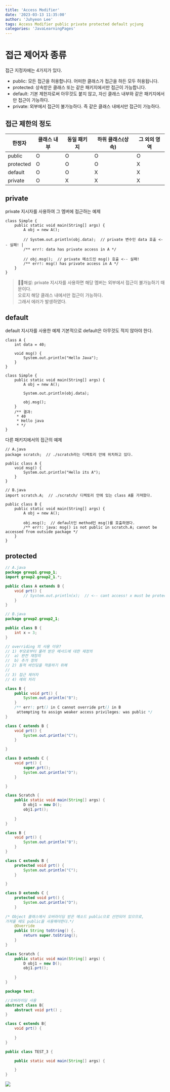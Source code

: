 ```yaml
---
title: 'Access Modifier'
date: '2023-03-13 11:35:00'
author: 'Juhyeon Lee'
tags: Access Modifier public private protected default ycjung
categories: 'JavaLearningPages'
---
```


# 접근 제어자 종류


접근 지정자에는 4가지가 있다.

- public: 모든 접근을 허용합니다. 어떠한 클래스가 접근을 하든 모두 허용됩니다.
- protected: 상속받은 클래스 또는 같은 패키지에서만 접근이 가능합니다.
- default: 기본 제헌자로써 아무것도 붙지 않고, 자신 클래스 내부와 같은 패키지에서만 접근이 가능하다.
- private: 외부에서 접근이 불가능하다. 즉 같은 클래스 내에서만 접근이 가능하다.

## 접근 제한의 정도


| 한정자       | 클래스 내부 | 동일 패키지 | 하위 클래스(상속) | 그 외의 영역 |
| --------- | ------ | ------ | ---------- | ------- |
| public    | O      | O      | O          | O       |
| protected | O      | O      | O          | X       |
| default   | O      | O      | X          | X       |
| private   | O      | X      | X          | X       |


## private


private 지시자를 사용하여 그 멤버에 접근하는 예제


```text
class Simple {
    public static void main(String[] args) {
        A obj = new A();

		// System.out.println(obj.data);  // private 변수인 data 호출 <-- 실패! |
        /** err!: data has private access in A */

		// obj.msg();  // private 메소드인 msg() 호출 <-- 실패!
        /** err!: msg() has private access in A */
    }
}

```


> 🙋‍♂️해설: private 지시자를 사용하면 해당 멤버는 외부에서 접근이 불가능하기 때문이다.  
> 오로지 해당 클래스 내에서만 접근이 가능하다.  
> 그래서 에러가 발생하였다.


## default


default 지시자를 사용한 예제
기본적으로 default은 아무것도 적지 않아야 한다.


```text
class A {
    int data = 40;

    void msg() {
        System.out.println("Hello Java");
    }
}

class Simple {
    public static void main(String[] args) {
        A obj = new A();

        System.out.println(obj.data);

        obj.msg();
    }
    /** 결과:
     * 40
     * Hello java
     * */
}

```


다른 패키지에서의 접근의 예제


```text
// A.java
package scratch;  // ./scratch라는 디렉토리 안에 위치하고 있다.

public class A {
    void msg() {
        System.out.println("Hello its A");
    }
}

```


```text
// B.java
import scratch.A;  // ./scratch/ 디렉토리 안에 있는 class A를 가져왔다.

public class B {
    public static void main(String[] args) {
        A obj = new A();

        obj.msg();  // default인 method인 msg()를 호출하였다.
        /** err!: java: msg() is not public in scratch.A; cannot be accessed from outside package */
    }
}

```


## protected


```java
// A.java
package group1.group_1;
import group2.group2_1.*;

public class A extends B {
	void prt() {
		// System.out.println(x);  // <-- cant access! x must be protected modifier
	}
}
```


```java
// B.java
package group2.group2_1;

public class B {
	int x = 3;
}
```


```java
// overriding 의 사용 이유?
// 1) 부모로부터 물려 받은 메서드에 대한 재정의
//  a) 완전 재정의
//  b) 추가 정의
// 2) 동적 바인딩을 적용하기 위해
//
// 3) 접근 제어자
// 4) 예외 처리

class B {
    public void prt() {
        System.out.println("B");
    }
    /** err!: prt() in C cannot override prt() in B
     attempting to assign weaker access privileges; was public */
}

class C extends B {
    void prt() {
        System.out.println("C");
    }

}

class D extends C {
    void prt() {
        super.prt();
        System.out.println("D");
    }

}

class Scratch {
    public static void main(String[] args) {
        D obj1 = new D();
        obj1.prt();
        
    }
}
```


```java
class B {
    void prt() {
        System.out.println("B");
    }
}

class C extends B {
    protected void prt() {
        System.out.println("C");
    }

}

class D extends C {
    protected void prt() {
        System.out.println("D");
    }
		
/* Object 클래스에서 오버라이딩 받은 메소드 public으로 선언되어 있으므로, 
가져올 때도 public을 사용해야한다.*/
    @Override　
    public String toString() {. 
        return super.toString();
    }
}

class Scratch {
    public static void main(String[] args) {
        D obj1 = new D();
        obj1.prt();
        
    }
}
```


```java
package test;

//오버라이딩 사용
abstract class B{
	abstract void prt()	;
}

class C extends B{
	void prt() {
		
	}
}

public class TEST_3 {

	public static void main(String[] args) {

	}
}
```


![](https://s3.us-west-2.amazonaws.com/secure.notion-static.com/68b6fed5-f8bc-4cdd-9802-372219cd76d5/Untitled.png?X-Amz-Algorithm=AWS4-HMAC-SHA256&X-Amz-Content-Sha256=UNSIGNED-PAYLOAD&X-Amz-Credential=AKIAT73L2G45EIPT3X45%2F20230317%2Fus-west-2%2Fs3%2Faws4_request&X-Amz-Date=20230317T085117Z&X-Amz-Expires=3600&X-Amz-Signature=c69c54d2fd701b38ea73b20a427a39244be5fa2e6e213fd029453ef10c71fa7d&X-Amz-SignedHeaders=host&x-id=GetObject)

